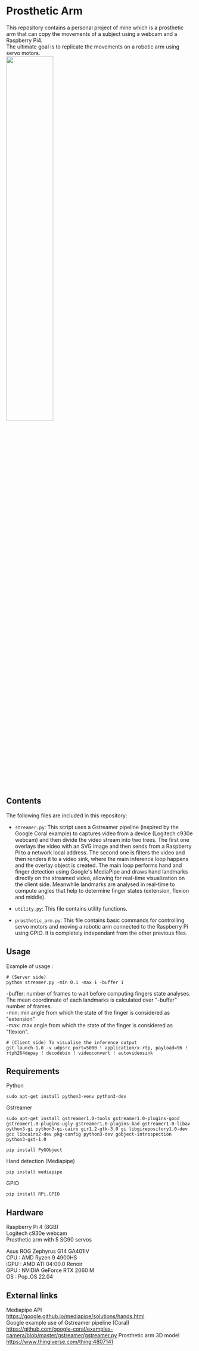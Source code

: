 # Prosthetic Arm
This repository contains a personal project of mine which is a prosthetic arm that can copy the movements of a subject using a webcam and a Raspberry Pi4. </br>
The ultimate goal is to replicate the movements on a robotic arm using servo motors. </br>
<img src="/images/header.png" width="50%" height="50%">
## Contents

The following files are included in this repository:</br>

- `streamer.py`: This script uses a Gstreamer pipeline (inspired by the Google Coral example) to captures video from a device (Logitech c930e webcam) and then divide the video stream into two trees. The first one overlays the video with an SVG image and then sends from a Raspberry Pi to a network local address. The second one is filters the video and then renders it to a video sink, where the main inference loop happens and the overlay object is created. The main loop performs hand and finger detection using Google's MediaPipe and draws hand landmarks directly on the streamed video, allowing for real-time visualization on the client side. 
Meanwhile landmarks are analysed in real-time to compute angles that help to determine finger states (extension, flexion and middle). </br>

- `utility.py`: This file contains utility functions.</br>

- `prosthetic_arm.py`: This file contains basic commands for controlling servo motors and moving a robotic arm connected to the Raspberry Pi using GPIO. It is completely independant from the other previous files.</br>

## Usage
Example of usage :</br>
``` 
# (Server side)
python streamer.py -min 0.1 -max 1 -buffer 1
```
-buffer: number of frames to wait before computing fingers state analyses. The mean coordinnate of each landmarks is calculated over "-buffer" number of frames.</br>
-min: min angle from which the state of the finger is considered as "extension"</br>
-max: max angle from which the state of the finger is considered as "flexion". </br>
```
# (Client side) To visualise the inference output
gst-launch-1.0 -v udpsrc port=5000 ! application/x-rtp, payload=96 ! rtph264depay ! decodebin ! videoconvert ! autovideosink
```
## Requirements 
Python
``` 
sudo apt-get install python3-venv python3-dev 
```
Gstreamer 
``` 
sudo apt-get install gstreamer1.0-tools gstreamer1.0-plugins-good gstreamer1.0-plugins-ugly gstreamer1.0-plugins-bad gstreamer1.0-libav python3-gi python3-gi-cairo gir1.2-gtk-3.0 gi libgirepository1.0-dev gcc libcairo2-dev pkg-config python3-dev gobject-introspection python3-gst-1.0 
```
``` 
pip install PyGObject 
```
Hand detection (Mediapipe)
``` 
pip install mediapipe 
```
GPIO 
``` 
pip install RPi.GPIO 
```
## Hardware 
Raspberry Pi 4 (8GB)</br>
Logitech c930e webcam</br>
Prosthetic arm with 5 SG90 servos</br>

Asus ROG Zephyrus G14 GA401IV</br>
CPU : AMD Ryzen 9 4900HS </br>
iGPU : AMD ATI 04:00.0 Renoir</br>
GPU : NVIDIA GeForce RTX 2060 M</br>
OS : Pop_OS 22.04</br>

## External links 
Mediapipe API</br>
https://google.github.io/mediapipe/solutions/hands.html</br>
Google example use of Gstreamer pipeline (Coral)</br>
https://github.com/google-coral/examples-camera/blob/master/gstreamer/gstreamer.py
Prosthetic arm 3D model
https://www.thingiverse.com/thing:4807141

